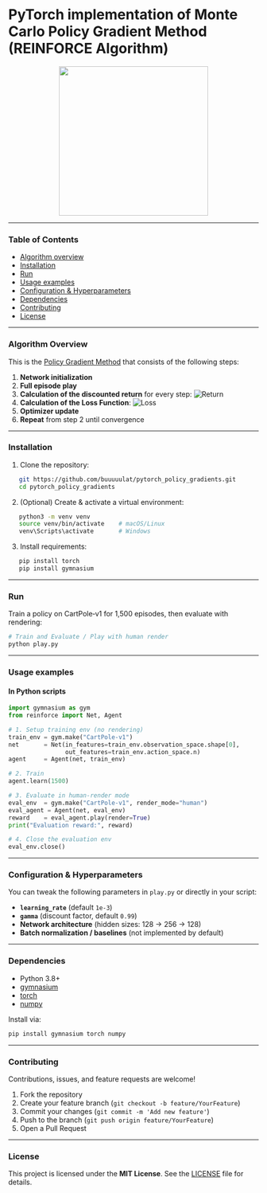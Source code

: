 # PyTorch implementation of Monte Carlo Policy Gradient Method (REINFORCE Algorithm)

<p align="center">
  <img src="https://gymnasium.farama.org/_images/lunar_lander.gif" width="300"/>
</p>

---

### Table of Contents
* [Algorithm overview](#algorithm-overview)
* [Installation](#installation)
* [Run](#run)
* [Usage examples](#usage-examples)
* [Configuration & Hyperparameters](#configuration--hyperparameters)
* [Dependencies](#dependencies)
* [Contributing](#contributing)
* [License](#license)

---

### Algorithm Overview
This is the [Policy Gradient Method](https://en.wikipedia.org/wiki/Policy_gradient_method) that
consists of the following steps:
1. **Network initialization**  
2. **Full episode play**  
3. **Calculation of the discounted return** for every step:
![Return](https://latex.codecogs.com/svg.image?\%20$Q_{k,t}%20=%20\sum_{i=0}^{T-t}%20\gamma^i%20r_{t+i}$)
4. **Calculation of the Loss Function**:
![Loss](https://latex.codecogs.com/svg.image?\%20$L%20=%20-\sum_{t=0}^{T}%20\log%20\pi_\theta(a_t%20\mid%20s_t)\,R_t$)
5. **Optimizer update**  
6. **Repeat** from step 2 until convergence  

---

### Installation
1. Clone the repository:  
```bash
   git https://github.com/buuuuulat/pytorch_policy_gradients.git
   cd pytorch_policy_gradients
```

2. (Optional) Create & activate a virtual environment:

```bash
   python3 -m venv venv
   source venv/bin/activate    # macOS/Linux
   venv\Scripts\activate       # Windows
```
3. Install requirements:

```bash
   pip install torch
   pip install gymnasium
```

---

### Run

Train a policy on CartPole‑v1 for 1,500 episodes, then evaluate with rendering:

```bash
# Train and Evaluate / Play with human render
python play.py
```

---

### Usage examples

#### In Python scripts

```python
import gymnasium as gym
from reinforce import Net, Agent

# 1. Setup training env (no rendering)
train_env = gym.make("CartPole-v1")
net       = Net(in_features=train_env.observation_space.shape[0],
                out_features=train_env.action_space.n)
agent     = Agent(net, train_env)

# 2. Train
agent.learn(1500)

# 3. Evaluate in human‑render mode
eval_env  = gym.make("CartPole-v1", render_mode="human")
eval_agent = Agent(net, eval_env)
reward    = eval_agent.play(render=True)
print("Evaluation reward:", reward)

# 4. Close the evaluation env
eval_env.close()
```

---

### Configuration & Hyperparameters

You can tweak the following parameters in `play.py` or directly in your script:

* **`learning_rate`** (default `1e-3`)
* **`gamma`** (discount factor, default `0.99`)
* **Network architecture** (hidden sizes: 128 → 256 → 128)
* **Batch normalization / baselines** (not implemented by default)

---

### Dependencies

* Python 3.8+
* [gymnasium](https://gymnasium.farama.org/)
* [torch](https://pytorch.org/)
* [numpy](https://numpy.org/)

Install via:

```bash
pip install gymnasium torch numpy
```

---

### Contributing

Contributions, issues, and feature requests are welcome!

1. Fork the repository
2. Create your feature branch (`git checkout -b feature/YourFeature`)
3. Commit your changes (`git commit -m 'Add new feature'`)
4. Push to the branch (`git push origin feature/YourFeature`)
5. Open a Pull Request

---

### License

This project is licensed under the **MIT License**. See the [LICENSE](./LICENSE) file for details.

